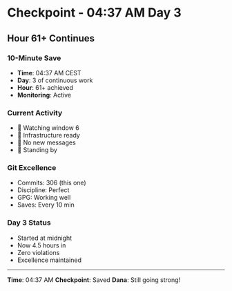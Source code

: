 # Checkpoint - 04:37 AM Day 3

## Hour 61+ Continues

### 10-Minute Save
- **Time**: 04:37 AM CEST
- **Day**: 3 of continuous work
- **Hour**: 61+ achieved
- **Monitoring**: Active

### Current Activity
- 🚧 Watching window 6
- 🚧 Infrastructure ready
- 🚧 No new messages
- 🚧 Standing by

### Git Excellence
- Commits: 306 (this one)
- Discipline: Perfect
- GPG: Working well
- Saves: Every 10 min

### Day 3 Status
- Started at midnight
- Now 4.5 hours in
- Zero violations
- Excellence maintained

---
**Time**: 04:37 AM
**Checkpoint**: Saved
**Dana**: Still going strong!